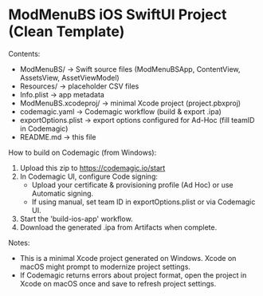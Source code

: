 ModMenuBS iOS SwiftUI Project (Clean Template)
=============================================

Contents:
- ModMenuBS/                  -> Swift source files (ModMenuBSApp, ContentView, AssetsView, AssetViewModel)
- Resources/                  -> placeholder CSV files
- Info.plist                  -> app metadata
- ModMenuBS.xcodeproj/        -> minimal Xcode project (project.pbxproj)
- codemagic.yaml              -> Codemagic workflow (build & export .ipa)
- exportOptions.plist         -> export options configured for Ad-Hoc (fill teamID in Codemagic)
- README.md                   -> this file

How to build on Codemagic (from Windows):
1. Upload this zip to https://codemagic.io/start
2. In Codemagic UI, configure Code signing:
   - Upload your certificate & provisioning profile (Ad Hoc) or use Automatic signing.
   - If using manual, set team ID in exportOptions.plist or via Codemagic UI.
3. Start the 'build-ios-app' workflow.
4. Download the generated .ipa from Artifacts when complete.

Notes:
- This is a minimal Xcode project generated on Windows. Xcode on macOS might prompt to modernize project settings.
- If Codemagic returns errors about project format, open the project in Xcode on macOS once and save to refresh project settings.
